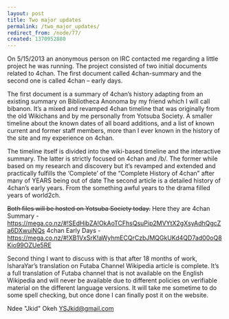 ```yaml
---
layout: post
title: Two major updates
permalink: /two_major_updates/
redirect_from: /node/77/
created: 1370952880
---
```

On 5/15/2013 an anonymous person on IRC contacted me regarding a little project he was running. The project consisted of two initial documents related to 4chan. The first document called 4chan-summary and the second one is called 4chan – early days.

The first document is a summary of 4chan’s history adapting from an existing summary on Bibliotheca Anonoma by my friend which I will call bibanon. It’s a mixed and revamped 4chan timeline that was originally from the old Wikichans and by me personally from Yotsuba Society. A smaller timeline about the known dates of all board additions, and a list of known current and former staff members, more than I ever known in the history of the site and my experience on 4chan.

The timeline itself is divided into the wiki-based timeline and the interactive summary. The latter is strictly focused on 4chan and /b/. The former while based on my research and discovery but it’s revamped and extended and practically fulfills the ‘Complete’ of the “Complete History of 4chan” after many of YEARS being out of date The second article is a detailed history of 4chan’s early years. From the something awful years to the drama filled years of world2ch.

<strike>Both files will be hosted on Yotsuba Society today.</strike> Here they are
4chan Summary - https://mega.co.nz/#!SEdHibZA!OkAoTCFhsQsuPip2MVYtX2gXsyAdhQgcZa6DXwuiNQs
4chan Early Days - https://mega.co.nz/#!XB1VxSrK!aWyhmECQrCzbJMQGkUKd4QD7ad00oQ8Kio99OZUe5RE


Second thing I want to discuss with is that after 18 months of work, IsharaYar’s translation on Futaba Channel Wikipedia article is complete. It’s a full translation of Futaba channel that is not available on the English Wikipedia and will never be available due to different policies on verifiable material on the different language versions. It will take me sometime to do some spell checking, but once done I can finally post it on the website. 

Ndee "Jkid" Okeh
YSJkid@gmail.com
